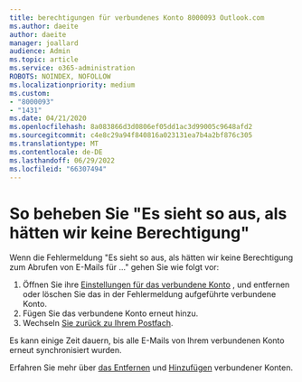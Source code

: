 ```yaml
---
title: berechtigungen für verbundenes Konto 8000093 Outlook.com
ms.author: daeite
author: daeite
manager: joallard
audience: Admin
ms.topic: article
ms.service: o365-administration
ROBOTS: NOINDEX, NOFOLLOW
ms.localizationpriority: medium
ms.custom:
- "8000093"
- "1431"
ms.date: 04/21/2020
ms.openlocfilehash: 8a083866d3d0806ef05dd1ac3d99005c9648afd2
ms.sourcegitcommit: c4e8c29a94f840816a023131ea7b4a2bf876c305
ms.translationtype: MT
ms.contentlocale: de-DE
ms.lasthandoff: 06/29/2022
ms.locfileid: "66307494"
---
```

# <a name="how-to-fix-it-looks-like-we-dont-have-permission"></a>So beheben Sie "Es sieht so aus, als hätten wir keine Berechtigung"

Wenn die Fehlermeldung "Es sieht so aus, als hätten wir keine Berechtigung zum Abrufen von E-Mails für ..." gehen Sie wie folgt vor:

1. Öffnen Sie ihre [Einstellungen für das verbundene Konto](https://outlook.live.com/mail/options/mail/accounts) , und entfernen oder löschen Sie das in der Fehlermeldung aufgeführte verbundene Konto.
2. Fügen Sie das verbundene Konto erneut hinzu.
3. Wechseln [Sie zurück zu Ihrem Postfach](https://outlook.live.com/mail/inbox).

Es kann einige Zeit dauern, bis alle E-Mails von Ihrem verbundenen Konto erneut synchronisiert wurden.

Erfahren Sie mehr über [das Entfernen](https://support.office.com/article/0b9a6b95-ff1b-46c1-bf60-d6b3b82c5ac8?wt.mc_id=Office_Outlook_com_Alchemy) und [Hinzufügen](https://support.office.com/article/c5224df4-5885-4e79-91ba-523aa743f0ba?wt.mc_id=Office_Outlook_com_Alchemy) verbundener Konten.